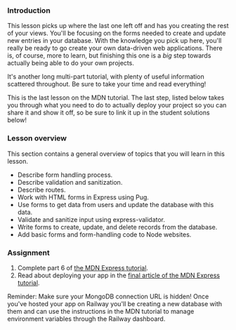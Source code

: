 ### Introduction

This lesson picks up where the last one left off and has you creating the rest of your views. You'll be focusing on the forms needed to create and update new entries in your database. With the knowledge you pick up here, you'll really be ready to go create your own data-driven web applications. There is, of course, more to learn, but finishing this one is a _big_ step towards actually being able to do your own projects.

It's another long multi-part tutorial, with plenty of useful information scattered throughout. Be sure to take your time and read everything!

This is the last lesson on the MDN tutorial. The last step, listed below takes you through what you need to do to actually deploy your project so you can share it and show it off, so be sure to link it up in the student solutions below!

### Lesson overview

This section contains a general overview of topics that you will learn in this lesson.

- Describe form handling process.
- Describe validation and sanitization.
- Describe routes.
- Work with HTML forms in Express using Pug.
- Use forms to get data from users and update the database with this data.
- Validate and sanitize input using express-validator.
- Write forms to create, update, and delete records from the database.
- Add basic forms and form-handling code to Node websites.

### Assignment

<div class="lesson-content__panel" markdown="1">

1. Complete part 6 of [the MDN Express tutorial](https://developer.mozilla.org/en-US/docs/Learn/Server-side/Express_Nodejs/forms).
2. Read about deploying your app in the [final article of the MDN Express tutorial](https://developer.mozilla.org/en-US/docs/Learn/Server-side/Express_Nodejs/deployment).

Reminder: Make sure your MongoDB connection URL is hidden! Once you've hosted your app on Railway you'll be creating a new database with them and can use the instructions in the MDN tutorial to manage environment variables through the Railway dashboard.

</div>

